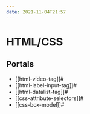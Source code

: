 ```yaml
---
date: 2021-11-04T21:57
---
```


# HTML/CSS

## Portals

- [[html-video-tag]]#
- [[html-label-input-tag]]#
- [[html-datalist-tag]]#
- [[css-attribute-selectors]]#
- [[css-box-model]]#
